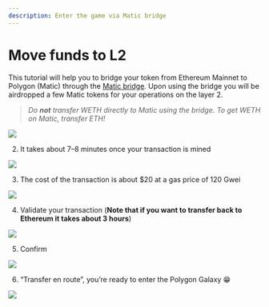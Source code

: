 ```yaml
---
description: Enter the game via Matic bridge
---
```


# Move funds to L2

This tutorial will help you to bridge your token from Ethereum Mainnet to Polygon \(Matic\) through the [Matic bridge](https://wallet.matic.network/bridge/). Upon using the bridge you will be airdropped a few Matic tokens for your operations on the layer 2.

> _Do **not** transfer WETH directly to Matic using the bridge. To get WETH on Matic, transfer ETH!_

![](https://miro.medium.com/max/2730/1*LLnOgh4nSwk_VvzYoX_zSg.png)

2. It takes about 7–8 minutes once your transaction is mined

![](https://miro.medium.com/max/2730/1*BcZ8o90TfTcpZRWpCkc4yg.png)

3. The cost of the transaction is about $20 at a gas price of 120 Gwei

![](https://miro.medium.com/max/2732/1*HaZqtgIoyPvgPa0w-qNijw.png)

4. Validate your transaction \(**Note that if you want to transfer back to Ethereum it takes about 3 hours**\)

![](https://miro.medium.com/max/2730/1*yP6sERoNLZoOwQvCOO-2WQ.png)

5. Confirm

![](https://miro.medium.com/max/2730/1*Iat6IW14jZeP3zozxCPOEg.png)

6. “Transfer en route”, you’re ready to enter the Polygon Galaxy 😁

![](https://miro.medium.com/max/2728/1*xUEhLp2CIIq5O8IlxUzmGw.png)

